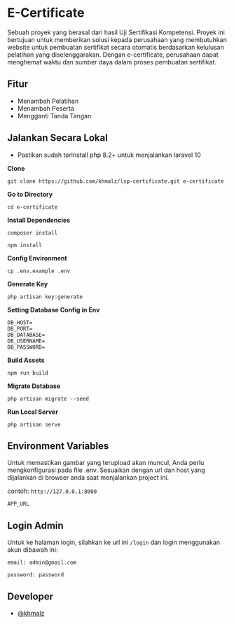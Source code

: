 # E-Certificate

Sebuah proyek yang berasal dari hasil Uji Sertifikasi Kompetensi. Proyek ini bertujuan untuk memberikan solusi kepada perusahaan yang membutuhkan website untuk pembuatan sertifikat secara otomatis berdasarkan kelulusan pelatihan yang diselenggarakan. Dengan e-certificate, perusahaan dapat menghemat waktu dan sumber daya dalam proses pembuatan sertifikat.

## Fitur

-   Menambah Pelatihan
-   Menambah Peserta
-   Mengganti Tanda Tangan

## Jalankan Secara Lokal

-   Pastikan sudah terinstall php 8.2+ untuk menjalankan laravel 10

**Clone**

```shell
git clone https://github.com/khmalz/lsp-certificate.git e-certificate
```

**Go to Directory**

```shell
cd e-certificate
```

**Install Dependencies**

```shell
composer install
```

```shell
npm install
```

**Config Environment**

```shell
cp .env.example .env
```

**Generate Key**

```shell
php artisan key:generate
```

**Setting Database Config in Env**

```
DB_HOST=
DB_PORT=
DB_DATABASE=
DB_USERNAME=
DB_PASSWORD=
```

**Build Assets**

```shell
npm run build
```

**Migrate Database**

```shell
php artisan migrate --seed
```

**Run Local Server**

```shell
php artisan serve
```

## Environment Variables

Untuk memastikan gambar yang terupload akan muncul, Anda perlu mengkonfigurasi pada file .env. Sesuaikan dengan url dan host yang dijalankan di browser anda saat menjalankan project ini.

contoh: `http://127.0.0.1:8000`

```
APP_URL
```

## Login Admin

Untuk ke halaman login, silahkan ke url ini `/login` dan login menggunakan akun dibawah ini:

`email: admin@gmail.com`

`password: password`

## Developer

-   [@khmalz](https://github.com/khmalz)

